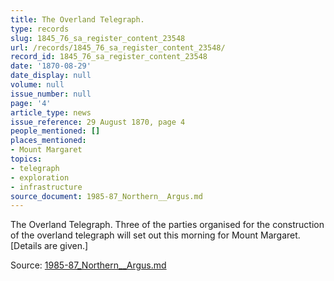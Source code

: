 ```yaml
---
title: The Overland Telegraph.
type: records
slug: 1845_76_sa_register_content_23548
url: /records/1845_76_sa_register_content_23548/
record_id: 1845_76_sa_register_content_23548
date: '1870-08-29'
date_display: null
volume: null
issue_number: null
page: '4'
article_type: news
issue_reference: 29 August 1870, page 4
people_mentioned: []
places_mentioned:
- Mount Margaret
topics:
- telegraph
- exploration
- infrastructure
source_document: 1985-87_Northern__Argus.md
---
```


The Overland Telegraph.  Three of the parties organised for the construction of the overland telegraph will set out this morning for Mount Margaret.   [Details are given.]

Source: [1985-87_Northern__Argus.md](/downloads/markdown/1985-87_Northern__Argus.md)

